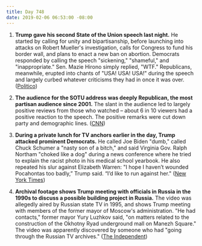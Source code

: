 ```yaml
---
title: Day 748
date: 2019-02-06 06:53:00 -08:00
---
```


1. **Trump gave his second State of the Union speech last night.** He started by calling for unity and bipartisanship, before launching into attacks on Robert Mueller's investigation, calls for Congress to fund his border wall, and plans to enact a new ban on abortion. Democrats responded by calling the speech "sickening," "shameful," and "inappropriate." Sen. Mazie Hirono simply replied, "WTF." Republicans, meanwhile, erupted into chants of "USA! USA! USA!" during the speech and largely curbed whatever criticisms they had in once it was over.  ([Politico](https://www.politico.com/story/2019/02/06/state-of-the-union-2019-highlights-1149918))

2. **The audience for the SOTU address was deeply Republican, the most partisan audience since 2001.** The slant in the audience led to largely positive reviews from those who watched – about 6 in 10 viewers had a positive reaction to the speech. The positive remarks were cut down party and demographic lines. ([CNN](https://www.cnn.com/2019/02/06/politics/state-of-the-union-poll/index.html))

3. **During a private lunch for TV anchors earlier in the day, Trump attacked prominent Democrats.** He called Joe Biden "dumb," called Chuck Schumer a "nasty son of a bitch," and said Virginia Gov. Ralph Northam "choked like a dog" during a news conference where he tried to explain the racist photo in his medical school yearbook. He also repeated his slur against Elizabeth Warren: "I hope I haven’t wounded Pocahontas too badly,” Trump said. “I’d like to run against her." ([New York Times](https://www.nytimes.com/2019/02/05/us/politics/trump-lunch-news-anchors.html))

4. **Archival footage shows Trump meeting with officials in Russia in the 1990s to discuss a possible building project in Russia.** The video was allegedly aired by Russian state TV in 1995, and shows Trump meeting with members of the former mayor of Moscow's administration. "He had contacts," former mayor Yury Luzhkov said, "on matters related to the construction of the Okhotny Ryad underground mall on Manezh Square." The video was apparently discovered by someone who had "going through the Russian TV archives." ([The Independent](https://www.independent.co.uk/news/world/americas/us-politics/trump-russia-video-meeting-moscow-tower-mall-underground-1995-report-footage-archive-a8764921.html))